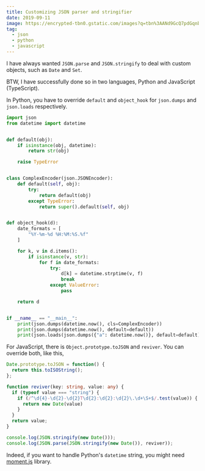 ```yaml
---
title: Customizing JSON parser and stringifier
date: 2019-09-11
image: https://encrypted-tbn0.gstatic.com/images?q=tbn%3AANd9GcQ7pdGqnbQneek9mD0QbbdEFO1kjNHxeG2jRt42OoCY2a9HefQy
tag:
  - json
  - python
  - javascript
---
```


I have always wanted `JSON.parse` and `JSON.stringify` to deal with custom objects, such as `Date` and `Set`.

BTW, I have successfully done so in two languages, Python and JavaScript (TypeScript).

<!-- excerpt_separator -->

In Python, you have to override `default` and `object_hook` for `json.dumps` and `json.loads` respectively.

```python
import json
from datetime import datetime


def default(obj):
    if isinstance(obj, datetime):
        return str(obj)

    raise TypeError


class ComplexEncoder(json.JSONEncoder):
    def default(self, obj):
        try:
            return default(obj)
        except TypeError:
            return super().default(self, obj)


def object_hook(d):
    date_formats = [
        "%Y-%m-%d %H:%M:%S.%f"
    ]

    for k, v in d.items():
        if isinstance(v, str):
            for f in date_formats:
                try:
                    d[k] = datetime.strptime(v, f)
                    break
                except ValueError:
                    pass

    return d


if __name__ == "__main__":
    print(json.dumps(datetime.now(), cls=ComplexEncoder))
    print(json.dumps(datetime.now(), default=default))
    print(json.loads(json.dumps({"a": datetime.now()}, default=default), object_hook=object_hook))
```

For JavaScript, there is `Object.prototype.toJSON` and `reviver`. You can override both, like this,

```typescript
Date.prototype.toJSON = function() {
  return this.toISOString();
};

function reviver(key: string, value: any) {
  if (typeof value === "string") {
    if (/^\d{4}-\d{2}-\d{2}T\d{2}:\d{2}:\d{2}\.\d+\S+$/.test(value)) {
      return new Date(value)
    }
  }
  return value;
}

console.log(JSON.stringify(new Date()));
console.log(JSON.parse(JSON.stringify(new Date()), reviver));
```

Indeed, if you want to handle Python's `datetime` string, you might need [moment.js](https://momentjs.com/) library.
